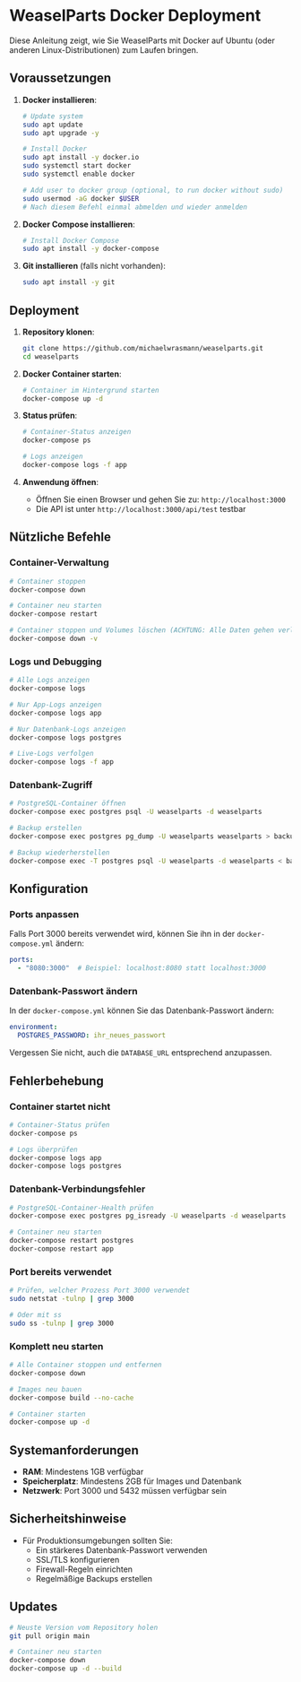 # WeaselParts Docker Deployment

Diese Anleitung zeigt, wie Sie WeaselParts mit Docker auf Ubuntu (oder anderen Linux-Distributionen) zum Laufen bringen.

## Voraussetzungen

1. **Docker installieren**:
   ```bash
   # Update system
   sudo apt update
   sudo apt upgrade -y

   # Install Docker
   sudo apt install -y docker.io
   sudo systemctl start docker
   sudo systemctl enable docker

   # Add user to docker group (optional, to run docker without sudo)
   sudo usermod -aG docker $USER
   # Nach diesem Befehl einmal abmelden und wieder anmelden
   ```

2. **Docker Compose installieren**:
   ```bash
   # Install Docker Compose
   sudo apt install -y docker-compose
   ```

3. **Git installieren** (falls nicht vorhanden):
   ```bash
   sudo apt install -y git
   ```

## Deployment

1. **Repository klonen**:
   ```bash
   git clone https://github.com/michaelwrasmann/weaselparts.git
   cd weaselparts
   ```

2. **Docker Container starten**:
   ```bash
   # Container im Hintergrund starten
   docker-compose up -d
   ```

3. **Status prüfen**:
   ```bash
   # Container-Status anzeigen
   docker-compose ps
   
   # Logs anzeigen
   docker-compose logs -f app
   ```

4. **Anwendung öffnen**:
   - Öffnen Sie einen Browser und gehen Sie zu: `http://localhost:3000`
   - Die API ist unter `http://localhost:3000/api/test` testbar

## Nützliche Befehle

### Container-Verwaltung
```bash
# Container stoppen
docker-compose down

# Container neu starten
docker-compose restart

# Container stoppen und Volumes löschen (ACHTUNG: Alle Daten gehen verloren!)
docker-compose down -v
```

### Logs und Debugging
```bash
# Alle Logs anzeigen
docker-compose logs

# Nur App-Logs anzeigen
docker-compose logs app

# Nur Datenbank-Logs anzeigen
docker-compose logs postgres

# Live-Logs verfolgen
docker-compose logs -f app
```

### Datenbank-Zugriff
```bash
# PostgreSQL-Container öffnen
docker-compose exec postgres psql -U weaselparts -d weaselparts

# Backup erstellen
docker-compose exec postgres pg_dump -U weaselparts weaselparts > backup.sql

# Backup wiederherstellen
docker-compose exec -T postgres psql -U weaselparts -d weaselparts < backup.sql
```

## Konfiguration

### Ports anpassen
Falls Port 3000 bereits verwendet wird, können Sie ihn in der `docker-compose.yml` ändern:
```yaml
ports:
  - "8080:3000"  # Beispiel: localhost:8080 statt localhost:3000
```

### Datenbank-Passwort ändern
In der `docker-compose.yml` können Sie das Datenbank-Passwort ändern:
```yaml
environment:
  POSTGRES_PASSWORD: ihr_neues_passwort
```
Vergessen Sie nicht, auch die `DATABASE_URL` entsprechend anzupassen.

## Fehlerbehebung

### Container startet nicht
```bash
# Container-Status prüfen
docker-compose ps

# Logs überprüfen
docker-compose logs app
docker-compose logs postgres
```

### Datenbank-Verbindungsfehler
```bash
# PostgreSQL-Container-Health prüfen
docker-compose exec postgres pg_isready -U weaselparts -d weaselparts

# Container neu starten
docker-compose restart postgres
docker-compose restart app
```

### Port bereits verwendet
```bash
# Prüfen, welcher Prozess Port 3000 verwendet
sudo netstat -tulnp | grep 3000

# Oder mit ss
sudo ss -tulnp | grep 3000
```

### Komplett neu starten
```bash
# Alle Container stoppen und entfernen
docker-compose down

# Images neu bauen
docker-compose build --no-cache

# Container starten
docker-compose up -d
```

## Systemanforderungen

- **RAM**: Mindestens 1GB verfügbar
- **Speicherplatz**: Mindestens 2GB für Images und Datenbank
- **Netzwerk**: Port 3000 und 5432 müssen verfügbar sein

## Sicherheitshinweise

- Für Produktionsumgebungen sollten Sie:
  - Ein stärkeres Datenbank-Passwort verwenden
  - SSL/TLS konfigurieren
  - Firewall-Regeln einrichten
  - Regelmäßige Backups erstellen

## Updates

```bash
# Neuste Version vom Repository holen
git pull origin main

# Container neu starten
docker-compose down
docker-compose up -d --build
```